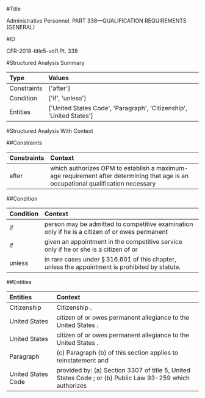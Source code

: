 #Title

Administrative Personnel. PART 338—QUALIFICATION REQUIREMENTS (GENERAL)


#ID

CFR-2018-title5-vol1.Pt. 338


#Structured Analysis Summary

| Type        | Values                                                              |
|:------------|:--------------------------------------------------------------------|
| Constraints | ['after']                                                           |
| Condition   | ['if', 'unless']                                                    |
| Entities    | ['United States Code', 'Paragraph', 'Citizenship', 'United States'] |


#Structured Analysis With Context

 


##Constraints

| Constraints   | Context                                                                                                                           |
|:--------------|:----------------------------------------------------------------------------------------------------------------------------------|
| after         | which authorizes OPM to establish a maximum-age requirement after determining that age is an occupational qualification necessary |


##Condition

| Condition   | Context                                                                                                     |
|:------------|:------------------------------------------------------------------------------------------------------------|
| if          | person may be admitted to competitive examination only if he is a citizen of or owes permanent              |
| if          | given an appointment in the competitive service only if he or she is a citizen of or                        |
| unless      | in rare cases under &#167;&#8201;316.601 of this chapter, unless  the appointment is prohibited by statute. |


##Entities

| Entities           | Context                                                                                                  |
|:-------------------|:---------------------------------------------------------------------------------------------------------|
| Citizenship        | Citizenship .                                                                                            |
| United States      | citizen of or owes permanent allegiance to the United States .                                           |
| United States      | citizen of or owes permanent allegiance to the United States .                                           |
| Paragraph          | (c)  Paragraph (b) of this section applies to reinstatement and                                          |
| United States Code | provided by: (a) Section 3307 of title 5, United States Code ; or (b) Public Law 93-259 which authorizes |


